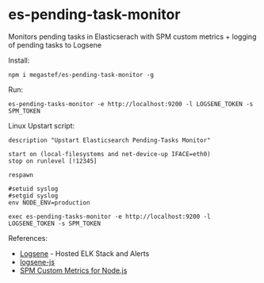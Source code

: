 # es-pending-task-monitor
Monitors pending tasks in Elasticserach with SPM custom metrics + logging of pending tasks to Logsene

Install:
```
npm i megastef/es-pending-task-monitor -g
```

Run:
```
es-pending-tasks-monitor -e http://localhost:9200 -l LOGSENE_TOKEN -s SPM_TOKEN
```


Linux Upstart script:
```
description "Upstart Elasticsearch Pending-Tasks Monitor"

start on (local-filesystems and net-device-up IFACE=eth0)
stop on runlevel [!12345]

respawn

#setuid syslog
#setgid syslog
env NODE_ENV=production

exec es-pending-tasks-monitor -e http://localhost:9200 -l LOGSENE_TOKEN -s SPM_TOKEN
```

References:
- [Logsene](http://sematext.com/logsene/index.html) - Hosted ELK Stack and Alerts
- [logsene-js](https://www.npmjs.com/package/logsene-js)
- [SPM Custom Metrics for Node.js](http://blog.sematext.com/2015/04/14/nodejs-iojs-custom-metrics/)


